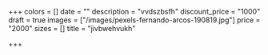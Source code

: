 +++
colors = []
date = ""
description = "vvdszbsfh"
discount_price = "1000"
draft = true
images = ["/images/pexels-fernando-arcos-190819.jpg"]
price = "2000"
sizes = []
title = "jivbwehvukh"

+++
